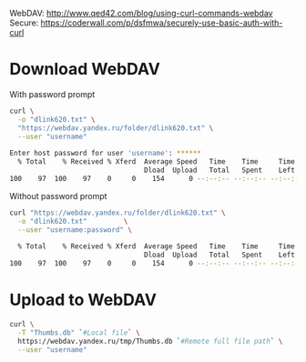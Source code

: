 WebDAV: http://www.qed42.com/blog/using-curl-commands-webdav
Secure: https://coderwall.com/p/dsfmwa/securely-use-basic-auth-with-curl

# Download WebDAV
With password prompt
```bash
curl \
  -o "dlink620.txt" \
  "https://webdav.yandex.ru/folder/dlink620.txt" \
  --user "username"
  
Enter host password for user 'username': ******
  % Total    % Received % Xferd  Average Speed   Time    Time     Time  Current
                                 Dload  Upload   Total   Spent    Left  Speed
100    97  100    97    0     0    154      0 --:--:-- --:--:-- --:--:--   154
```
Without password prompt
```bash
curl "https://webdav.yandex.ru/folder/dlink620.txt" \
  -o "dlink620.txt"         \
  --user "username:password" \
  
  % Total    % Received % Xferd  Average Speed   Time    Time     Time  Current
                                 Dload  Upload   Total   Spent    Left  Speed
100    97  100    97    0     0    154      0 --:--:-- --:--:-- --:--:--   154
```
# Upload to WebDAV
```bash
curl \
  -T "Thumbs.db" `#Local file` \
  https://webdav.yandex.ru/tmp/Thumbs.db `#Remote full file path` \
  --user "username"
```
